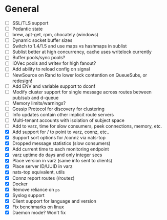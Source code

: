 
# General

- [ ] SSL/TLS support
- [ ] Pedantic state
- [ ] brew, apt-get, rpm, chocately (windows)
- [ ] Dynamic socket buffer sizes
- [ ] Switch to 1.4/1.5 and use maps vs hashmaps in sublist
- [ ] Sublist better at high concurrency, cache uses writelock currently
- [ ] Buffer pools/sync pools?
- [ ] IOVec pools and writev for high fanout?
- [ ] Add ability to reload config on signal
- [ ] NewSource on Rand to lower lock contention on QueueSubs, or redesign!
- [ ] Add ENV and variable support to dconf
- [ ] Modify cluster support for single message across routes between pub/sub and d-queue
- [ ] Memory limits/warnings?
- [ ] Gossip Protocol for discovery for clustering
- [ ] Info updates contain other implicit route servers
- [ ] Multi-tenant accounts with isolation of subject space
- [ ] Add to varz, time for slow consumers, peek connections, memory, etc.
- [X] Add support for / to point to varz, connz, etc..
- [X] Support sort options for /connz via nats-top
- [X] Dropped message statistics (slow consumers)
- [X] Add current time to each monitoring endpoint
- [X] varz uptime do days and only integer secs
- [X] Place version in varz (same info sent to clients)
- [X] Place server ID/UUID in varz
- [X] nats-top equivalent, utils
- [X] Connz report routes (/routez)
- [X] Docker
- [X] Remove reliance on `ps`
- [X] Syslog support
- [X] Client support for language and version
- [X] Fix benchmarks on linux
- [X] Daemon mode? Won't fix
